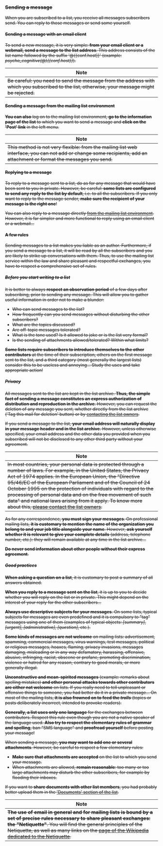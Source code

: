 ### <span id="sendmsg"></span>~~Sending a message~~

~~When you are subscribed to a list, you receive all messages subscribers send. You can reply to those messages or send some yourself.~~

#### ~~Sending a message with an email client~~

~~To send a new message, it is very simple: **from your email client or a webmail, send a message to the list address**. This address consists of the list name followed by the suffix '@{{conf.host}}' (example: *psycho\_cognitive(@){{conf.host}}*).~~

| Note |
|------|
| ~~Be careful: you need to send the message from the address with which you subscribed to the list, otherwise, your message might be rejected.~~ |

#### ~~Sending a message from the mailing list environment~~

~~**You can also** log on to the mailing list environment, **go to the information page of the list** to which you want to send a message and **click on the 'Post' link** in the left menu.~~

| Note |
|------|
| ~~This method is not very flexible: from the mailing list web interface, you can not add or change some recipients, add an attachment or format the messages you send.~~ |

#### ~~Replying to a message~~

~~To reply to a message sent to a list, do as for any message that would have been sent to you in private. However, be careful: **some lists are configured to send any reply to the list by default**, i.e. to all the subscribers. If you only want to reply to the message sender, **make sure the recipient of your message is the right one**!~~

~~You can also reply to a message directly [from the mailing list environment](#answeronline). However, it is far simpler and more functional to reply using an email client or a webmail...~~

#### <span id="rulesuser"></span>~~A few rules~~

~~Sending messages to a list makes you liable as an author. Furthermore, if you send a message to a list, it will be read by all the subscribers and you are likely to strike up conversations with them. Thus, to use the mailing list service within the law and share pleasant and respectful exchanges, you have to respect a comprehensive set of rules.~~

##### ~~Before you start writing to a list~~

~~It is better to always **respect an observation period** of a few days after subscribing, prior to sending any message. This will allow you to gather useful information in order not to make a blunder:~~

-   ~~Who can send messages to the list?~~
-   ~~How frequently can you send messages without disturbing the other subscribers?~~
-   ~~What are the topics discussed?~~
-   ~~Are off-topic messages tolerated?~~
-   ~~What is the tone used? Is it allowed to joke or is the list very formal?~~
-   ~~Is the sending of attachments allowed/tolerated? Within what limits?~~

~~**Some lists require subscribers to introduce themselves to the other contributors** at the time of their subscription, others on the first message sent to the list, and a third category (most generally the largest lists) consider this to be useless and annoying... Study the uses and take appropriate action!~~

##### ~~Privacy~~

~~All messages sent to the list are kept in the list archive. **Thus, the simple fact of sending a message constitutes an express authorization of distribution and reproduction in the archive**. However, you can request the deletion of any message you sent, whether directly from the list archive ('Tag this mail for deletion' button) or by [contacting the list owners](faquser.md#contactadmin).~~

~~If you send a message to the list, **your email address will naturally display in your message header and in the list archive**. However, unless otherwise specified, your email address and the other data you provided when you subscribed will not be disclosed to any other third party without your agreement.~~

| Note |
|------|
| ~~In most countries, your personal data is protected through a number of laws. For example, in the United States, the Privacy Act of 1974 applies. In the European Union, the "Directive 95/46/EC of the European Parliament and of the Council of 24 October 1995 on the protection of individuals with regard to the processing of personal data and on the free movement of such data" and national laws arising from it apply. To know more about this, [please contact the list owners](faquser.md#contactadmin).~~ |

~~As for any correspondence, **you must sign your messages**. On professional mailing lists, **it is customary to mention the name of the organization you belong to and your job title alongside your name**. However, **ask yourself whether it is relevant to give your complete details** (address, telephone number, etc.): they will remain available at any time in the list archive...~~

~~**Do never send information about other people without their express agreement**.~~

##### ~~Good practices~~

~~**When asking a question on a list**, it is customary to post a summary of all answers obtained.~~

~~**When you reply to a message sent on the list**, it is up to you to decide whether you will reply on the list or in private. This might depend on the interest of your reply for the other subscribers...~~

~~**Always use descriptive subjects for your messages**. On some lists, typical subjects for messages are even predefined and it is compulsory to "tag" messages using one of them (examples of typical objects: *\[summary\]*, *\[urgent\]*, *\[administrative\]*, *\[question\]*, etc.).~~

~~**Some kinds of messages are not welcome** on mailing lists: advertisement, spamming, commercial messages, virus warnings, test messages, political or religious messages, hoaxes, flaming, privacy invasions, messages damaging, misleading or in any way defamatory, harassing, offensive, abusive, infringing, racist, obscene or profane, promoting discrimination, violence or hatred for any reason, contrary to good morals, or more generally illegal.~~

~~**Unconstructive and mean-spirited messages** (example: remarks about spelling mistakes) **and other personal attacks towards other contributors are either not welcome** on lists. If you really need to tell unpleasant or offensive things to someone, you had better do it in a private message... On most of the mailing lists, **it is also frowned on to feed the *trolls*** (topics or posts deliberately incorrect, intended to provoke readers).~~

~~**Generally, a list uses only one language** for the exchanges between contributors. Respect this rule even though you are not a native speaker of the language used. **Also try to respect the elementary rules of grammar and spelling**, ban "SMS language" and **proofread yourself** before posting your message!~~

~~When sending a message, **you may want to add one or several attachments**. However, be careful to respect a few elementary rules:~~

-   ~~**Make sure that attachments are accepted** on the list to which you send your message.~~
-   ~~When attachments are allowed, **remain reasonable**: too many or too large attachments may disturb the other subscribers, for example by flooding their inboxes.~~

~~If you want to **share documents with other list members**, you had probably better upload them in the ['Documents' section of the list](shared.md).~~

| Note |
|------|
| ~~**The use of email in general and for mailing lists is bound by a set of precise rules necessary to share pleasant exchanges: the "Netiquette"**. You will find the general principles of the Netiquette, as well as many links on the [page of the Wikipedia dedicated to the Netiquette](http://en.wikipedia.org/wiki/Netiquette).~~ |



